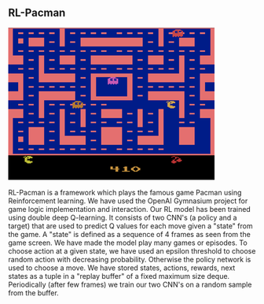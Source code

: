 ## RL-Pacman 

![image not loaded](https://github.com/upobir/RL-pacman/blob/main/RL-Pacman.png)

RL-Pacman is a framework which plays the famous game Pacman using Reinforcement learning. We have used the OpenAI Gymnasium project for game logic implementation and interaction. Our RL model has been trained using double deep Q-learning. It consists of two CNN's (a policy and a target) that are used to predict Q values for each move given a "state" from the game. A "state" is defined as a sequence of 4 frames as seen from the game screen.
We have made the model play many games or episodes. To choose action at a given state, we have used an epsilon threshold to choose random action with decreasing probability. Otherwise the policy network is used to choose a move.
We have stored states, actions, rewards, next states as a tuple in a "replay buffer" of a fixed maximum size deque. 
Periodically (after few frames) we train our two CNN's on a random sample from the buffer.
